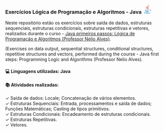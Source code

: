 ### Exercícios Lógica de Programação e Algoritmos - Java <img width="30" src="https://raw.githubusercontent.com/devicons/devicon/master/icons/java/java-original.svg">

Neste repositório estão os exercícios sobre saída de dados, estruturas sequenciais, estruturas condicionais, estruturas repetitivas e vetores, realizados durante o curso - [Java primeiros passos: Lógica de Programação e Algoritmos (Professor Nelio Alves)](https://www.udemy.com/course/java-curso-logica-de-programacao/).

(Exercises on data output, sequential structures, conditional structures, repetitive structures and vectors, performed during the course - Java first steps: Programming Logic and Algorithms (Professor Nelio Alves). 

#### 💻 Linguagens utilizadas: Java

#### 📚 Atividades realizadas:

✓ Saída de dados: Locale; Concatenação de vários elementos. </br>
✓ Estruturas Sequenciais: Entrada, processamentos e saída de dados; Funções Matemáticas; Casting de tipos primitivos. </br>
✓ Estruturas Condicionais: Encadeamento de estruturas condicionais. </br>
✓ Estruturas Repetitivas. </br>
✓ Vetores.
